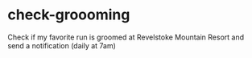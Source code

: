 # check-groooming
Check if my favorite run is groomed at Revelstoke Mountain Resort and send a notification (daily at 7am)
